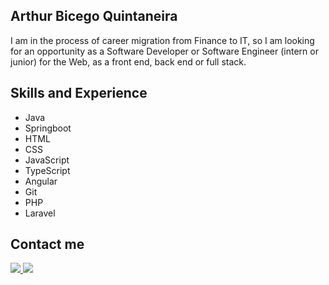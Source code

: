 ## Arthur Bicego Quintaneira

I am in the process of career migration from Finance to IT, so I am looking for an opportunity as a Software Developer or Software Engineer (intern or junior) for the Web, as a front end, back end or full stack.

## Skills and Experience

<ul>
  <li>Java</li>
  <li>Springboot</li>
  <li>HTML</li>
  <li>CSS</li>
  <li>JavaScript</li>
  <li>TypeScript</li>
  <li>Angular</li>
  <li>Git</li>
  <li>PHP</li>
  <li>Laravel</li>
</ul>

## Contact me

<a href="mailto:arthur.bicego@gmail.com" target="_blank">
<img src=https://img.shields.io/badge/Gmail-D14836?style=for-the-badge&logo=gmail&logoColor=white/>
</a>

<a href="https://www.linkedin.com/in/arthurbicego/" target="_blank">
<img src=https://img.shields.io/badge/linkedin-%230077B5.svg?style=for-the-badge&logo=linkedin&logoColor=white/>
</a>
